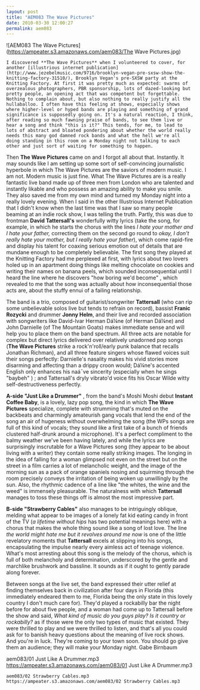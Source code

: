 ```yaml
---
layout: post
title: "AEM083 The Wave Pictures"
date: 2010-03-30 12:00:27
permalink: aem083
---
```

![AEM083 The Wave Pictures](https://ampeater.s3.amazonaws.com/aem083/The Wave Pictures.jpg)

    I discovered **The Wave Pictures** when I volunteered to cover, for another [illustrious internet publication](http://www.jezebelmusic.com/9716/brooklyn-vegan-pre-sxsw-show-the-knitting-factory-31510/), Brooklyn Vegan's pre-SXSW party at the Knitting Factory. At first it was pretty much as expected: swarms of overzealous photographers, PBR sponsorship, lots of dazed-looking but pretty people, an opening act that was competent but forgettable. Nothing to complain about, but also nothing to really justify all the hullaballoo. I often have this feeling at shows, especially shows where higher-level or hyped bands are playing and something of grand significance is supposedly going on. It's a natural reaction, I think, after reading so much fawning praise of bands, to see them live or hear a song and think "this is it?" This tends, for me, to lead to lots of abstract and bloated pondering about whether the world really needs this many god damned rock bands and what the hell we're all doing standing in this room on a Monday night not talking to each other and just sort of waiting for something to happen.

Then **The Wave Pictures** came on and I forgot all about that. Instantly. It may sounds like I am setting up some sort of self-convincing journalistic hyperbole in which The Wave Pictures are the saviors of modern music. I am not. Modern music is just fine. What The Wave Pictures are is a really fantastic live band made up of three men from London who are talented and instantly likable and who possess an amazing ability to make you smile. They also saved me from my own mind and turned my Monday night into a really lovely evening. When I said in the other Illustrious Internet Publication that I didn't know when the last time was that I saw so many people beaming at an indie rock show, I was telling the truth. Partly, this was due to frontman **David Tattersall's** wonderfully witty lyrics (take the song, for example, in which he starts the chorus with the lines _I hate your mother and I hate your father,_ correcting them on the second go round to _okay, I don't really hate your mother, but I really hate your father_), which come rapid-fire and display his talent for coaxing serious emotion out of details that are mundane enough to be completely believable. The first song they played at the Knitting Factory had me perplexed at first, with lyrics about two lovers holed up in an apartment doing things like melting chocolate on cookies and writing their names on banana peels, which sounded inconsequential until I heard the line where he discovers "how boring we'd become" , which revealed to me that the song was actually about how inconsequential those acts are, about the stuffy ennui of a failing relationship.

The band is a trio, composed of guitarist/songwriter **Tattersall** (who can rip some unbelievable solos live but tends to refrain on record), bassist **Franic Rozycki** and drummer **Jonny Helm**, and their live and recorded association with songwriters like David-Ivar Herman Dá¼ne (of Herman Dá¼ne) and John Darnielle (of The Mountain Goats) makes immediate sense and will help you to place them on the band spectrum. All three acts are notable for complex but direct lyrics delivered over relatively unadorned pop songs (**The Wave Pictures** strike a rock'n'roll/early punk balance that recalls Jonathan Richman), and all three feature singers whose flawed voices suit their songs perfectly: Darnielle's nasality makes his vivid stories more disarming and affecting than a drippy croon would; Dá¼ne's accented English only enhances his naá¯ve sincerity (especially when he sings "baybeh" ) ; and Tattersall's dryly vibrato'd voice fits his Oscar Wilde witty self-destructiveness perfectly.

**A-side "Just Like a Drummer"** , from the band's Moshi Moshi debut **Instant Coffee Baby**, is a lovely, lazy pop song, the kind in which **The Wave Pictures** specialize, complete with strumming that's muted on the backbeats and charmingly amateurish gang vocals that lend the end of the song an air of hugeness without overwhelming the song (the WPs songs are full of this kind of vocals; they sound like a first take of a bunch of friends clustered half-drunk around a microphone). It's a perfect compliment to the balmy weather we've been having lately, and while the lyrics are surprisingly inscrutable for a Wave Pictures song (they appear to be about living with a writer) they contain some really striking images. The longing in the idea of falling for a woman glimpsed not even on the street but on the street in a film carries a lot of melancholic weight, and the image of the morning sun as a pack of orange spaniels nosing and squirming through the room precisely conveys the irritation of being woken up unwillingly by the sun. Also, the rhythmic cadence of a line like "the whites, the wine and the weed" is immensely pleasurable. The naturalness with which **Tattersall** manages to toss these things off is almost the most impressive part.

**B-side "Strawberry Cables"** also manages to be intriguingly oblique, melding what appear to be images of a lonely fat kid eating candy in front of the TV (_a lifetime without hips_ has two potential meanings here) with a chorus that makes the whole thing sound like a song of lost love. The line _the world might hate me but it revolves around me now_ is one of the little revelatory moments that **Tattersall** excels at slipping into his songs, encapsulating the impulse nearly every aimless act of teenage violence. What's most arresting about this song is the melody of the chorus, which is full of both melancholy and determination, underscored by the gentle and marchlike brushwork and bassline. It sounds as if it ought to gently parade along forever.

Between songs at the live set, the band expressed their utter relief at finding themselves back in civilization after four days in Florida (this immediately endeared them to me, Florida being the only state in this lovely country I don't much care for). They'd played a rockabilly bar the night before for about five people, and a woman had come up to Tattersall before the show and said, _What kind of music do you guys play? Is it country or rockabilly?_ as if those were the only two types of music that existed. They were thrilled to play and we were thrilled to listen, and that's all you could ask for to banish heavy questions about the meaning of live rock shows. And you're in luck. They're coming to your town soon. You should go give them an audience; they will make your Monday night. Gabe Birnbaum
  
  aem083/01 Just Like A Drummer.mp3
    https://ampeater.s3.amazonaws.com/aem083/01 Just Like A Drummer.mp3
    
    aem083/02 Strawberry Cables.mp3
    https://ampeater.s3.amazonaws.com/aem083/02 Strawberry Cables.mp3
    
    